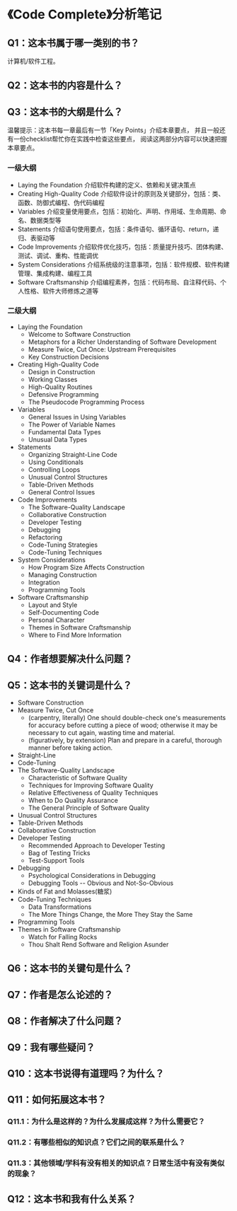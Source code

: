 # 《Code Complete》分析笔记

## Q1：这本书属于哪一类别的书？

计算机/软件工程。

## Q2：这本书的内容是什么？

## Q3：这本书的大纲是什么？

温馨提示：这本书每一章最后有一节「Key Points」介绍本章要点，
并且一般还有一份checklist帮忙你在实践中检查这些要点，
阅读这两部分内容可以快速把握本章要点。

### 一级大纲

- Laying the Foundation 介绍软件构建的定义、依赖和关键决策点
- Creating High-Quality Code 介绍软件设计的原则及关键部分，包括：类、函数、防御式编程、伪代码编程
- Variables 介绍变量使用要点，包括：初始化、声明、作用域、生命周期、命名、数据类型等
- Statements 介绍语句使用要点，包括：条件语句、循环语句、return，递归、表驱动等
- Code Improvements 介绍软件优化技巧，包括：质量提升技巧、团体构建、测试、调试、重构、性能调优
- System Considerations 介绍系统级的注意事项，包括：软件规模、软件构建管理、集成构建、编程工具
- Software Craftsmanship 介绍编程素养，包括：代码布局、自注释代码、个人性格、软件大师修炼之道等

### 二级大纲

- Laying the Foundation
  - Welcome to Software Construction 
  - Metaphors for a Richer Understanding of Software Development 
  - Measure Twice, Cut Once: Upstream Prerequisites
  - Key Construction Decisions 
- Creating High-Quality Code
  - Design in Construction 
  - Working Classes 
  - High-Quality Routines
  - Defensive Programming 
  - The Pseudocode Programming Process 
- Variables
  - General Issues in Using Variables
  - The Power of Variable Names 
  - Fundamental Data Types 
  - Unusual Data Types 
- Statements
  - Organizing Straight-Line Code
  - Using Conditionals
  - Controlling Loops 
  - Unusual Control Structures
  - Table-Driven Methods
  - General Control Issues
- Code Improvements
  - The Software-Quality Landscape
  - Collaborative Construction
  - Developer Testing 
  - Debugging 
  - Refactoring 
  - Code-Tuning Strategies
  - Code-Tuning Techniques 
- System Considerations
  - How Program Size Affects Construction 
  - Managing Construction 
  - Integration 
  - Programming Tools 
- Software Craftsmanship
  - Layout and Style
  - Self-Documenting Code 
  - Personal Character 
  - Themes in Software Craftsmanship
  - Where to Find More Information

## Q4：作者想要解决什么问题？

## Q5：这本书的关键词是什么？

- Software Construction
- Measure Twice, Cut Once
  - (carpentry, literally) One should double-check one's measurements for accuracy before cutting a piece of wood;
    otherwise it may be necessary to cut again, wasting time and material. 
  - (figuratively, by extension) Plan and prepare in a careful, thorough manner before taking action.
- Straight-Line
- Code-Tuning
- The Software-Quality Landscape
  - Characteristic of Software Quality
  - Techniques for Improving Software Quality
  - Relative Effectiveness of Quality Techniques
  - When to Do Quality Assurance
  - The General Principle of Software Quality
- Unusual Control Structures
- Table-Driven Methods
- Collaborative Construction
- Developer Testing
  - Recommended Approach to Developer Testing
  - Bag of Testing Tricks
  - Test-Support Tools
- Debugging
  - Psychological Considerations in Debugging
  - Debugging Tools -- Obvious and Not-So-Obvious
- Kinds of Fat and Molasses(糖浆)
- Code-Tuning Techniques
  - Data Transformations
  - The More Things Change, the More They Stay the Same
- Programming Tools
- Themes in Software Craftsmanship
  - Watch for Falling Rocks
  - Thou Shalt Rend Software and Religion Asunder

## Q6：这本书的关键句是什么？

## Q7：作者是怎么论述的？

## Q8：作者解决了什么问题？

## Q9：我有哪些疑问？

## Q10：这本书说得有道理吗？为什么？

## Q11：如何拓展这本书？

### Q11.1：为什么是这样的？为什么发展成这样？为什么需要它？

### Q11.2：有哪些相似的知识点？它们之间的联系是什么？

### Q11.3：其他领域/学科有没有相关的知识点？日常生活中有没有类似的现象？

## Q12：这本书和我有什么关系？

